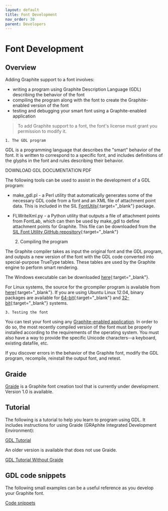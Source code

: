 ```yaml
---
layout: default
title: Font Development
nav_order: 30
parent: Developers
---
```


# Font Development

## Overview

Adding Graphite support to a font involves:

* writing a program using Graphite Description Language (GDL) describing the behavior of the font
* compiling the program along with the font to create the Graphite-enabled version of the font
* testing and debugging your smart font using a Graphite-enabled application

> To add Graphite support to a font, the font's license must grant you permission to modify it.

    1. The GDL program

GDL is a programming language that describes the "smart" behavior of the font. It is written to correspond to a specific font, and includes definitions of the glyphs in the font and rules describing their behavior.

DOWNLOAD GDL DOCUMENTATION PDF

The following tools can be used to assist in the development of a GDL program:

* make_gdl.pl - a Perl utility that automatically generates some of the necessary GDL code from a font and an XML file of attachment point data. This is included in the SIL [FontUtils](https://scripts.sil.org/FontUtils){:target="_blank"} package.
* FLWriteXml.py - a Python utility that outputs a file of attachment points from FontLab, which can then be used by make_gdl to define attachment points for Graphite. This file can be downloaded from the [SIL Font Utility GitHub repository](https://github.com/silnrsi/pysilfont/tree/master/scripts){:target="_blank"}

    2. Compiling the program

The Graphite compiler takes as input the original font and the GDL program, and outputs a new version of the font with the GDL code converted into special-purpose TrueType tables. These tables are used by the Graphite engine to perform smart rendering.

The Windows executable can be downloaded [here](https://scripts.sil.org/GraphiteCompilerDownload){:target="_blank"}.

For Linux systems, the source for the grcompiler program is available from [here](http://sourceforge.net/projects/silgraphite/files/grcompiler){:target="_blank"}. If you are using Ubuntu Linux 12.04, binary packages are available for [64-bit](http://packages.sil.org/ubuntu/pool/main/g/grcompiler/grcompiler_4.2-1+precise1_amd64.deb){:target="_blank"} and [32-bit](http://packages.sil.org/ubuntu/pool/main/g/grcompiler/grcompiler_4.2-1+precise1_i386.deb){:target="_blank"} systems.

    3. Testing the font

You can test your font using any [Graphite-enabled application](graphite_apps). In order to do so, the most recently compiled version of the font must be properly installed according to the requirements of the operating system. You must also have a way to provide the specific Unicode characters--a keyboard, existing datafile, etc.

If you discover errors in the behavior of the Graphite font, modify the GDL program, recompile, reinstall the output font, and retest.

## Graide

[Graide](graide) is a Graphite font creation tool that is currently under development. Version 1.0 is available.

## Tutorial

The following is a tutorial to help you learn to program using GDL. It includes instructions for using Graide (GRAphite Integrated Development Environment):

[GDL Tutorial](graide_tutorial0)

An older version is available that does not use Graide.

[GDL Tutorial Without Graide](graphite_tutorial0)

## GDL code snippets

The following small examples can be a useful reference as you develop your Graphite font.

[Code snippets](graphite_codeSnippets)